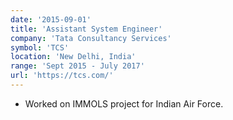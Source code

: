 ```yaml
---
date: '2015-09-01'
title: 'Assistant System Engineer'
company: 'Tata Consultancy Services'
symbol: 'TCS'
location: 'New Delhi, India'
range: 'Sept 2015 - July 2017'
url: 'https://tcs.com/'
---
```


- Worked on IMMOLS project for Indian Air Force.
